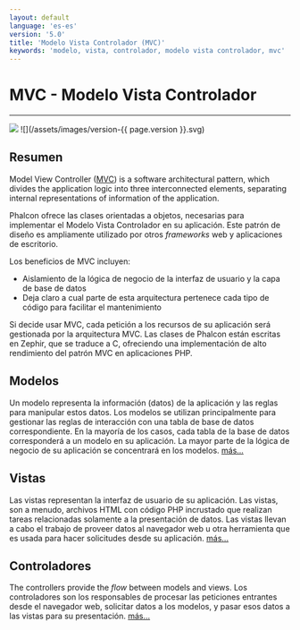```yaml
---
layout: default
language: 'es-es'
version: '5.0'
title: 'Modelo Vista Controlador (MVC)'
keywords: 'modelo, vista, controlador, modelo vista controlador, mvc'
---
```


# MVC - Modelo Vista Controlador
- - -
![](/assets/images/document-status-stable-success.svg) ![](/assets/images/version-{{ page.version }}.svg)

## Resumen
Model View Controller ([MVC][wiki-mvc]) is a software architectural pattern, which divides the application logic into three interconnected elements, separating internal representations of information of the application.

Phalcon ofrece las clases orientadas a objetos, necesarias para implementar el Modelo Vista Controlador en su aplicación. Este patrón de diseño es ampliamente utilizado por otros *frameworks* web y aplicaciones de escritorio.

Los beneficios de MVC incluyen:

* Aislamiento de la lógica de negocio de la interfaz de usuario y la capa de base de datos
* Deja claro a cual parte de esta arquitectura pertenece cada tipo de código para facilitar el mantenimiento

Si decide usar MVC, cada petición a los recursos de su aplicación será gestionada por la arquitectura MVC. Las clases de Phalcon están escritas en Zephir, que se traduce a C, ofreciendo una implementación de alto rendimiento del patrón MVC en aplicaciones PHP.

## Modelos
Un modelo representa la información (datos) de la aplicación y las reglas para manipular estos datos. Los modelos se utilizan principalmente para gestionar las reglas de interacción con una tabla de base de datos correspondiente. En la mayoría de los casos, cada tabla de la base de datos corresponderá a un modelo en su aplicación. La mayor parte de la lógica de negocio de su aplicación se concentrará en los modelos. [más...](db-models)

## Vistas
Las vistas representan la interfaz de usuario de su aplicación. Las vistas, son a menudo, archivos HTML con código PHP incrustado que realizan tareas relacionadas solamente a la presentación de datos. Las vistas llevan a cabo el trabajo de proveer datos al navegador web u otra herramienta que es usada para hacer solicitudes desde su aplicación. [más...](views)

## Controladores
The controllers provide the _flow_ between models and views. Los controladores son los responsables de procesar las peticiones entrantes desde el navegador web, solicitar datos a los modelos, y pasar esos datos a las vistas para su presentación. [más...](controllers)

[wiki-mvc]: https://en.wikipedia.org/wiki/Model–view–controller
